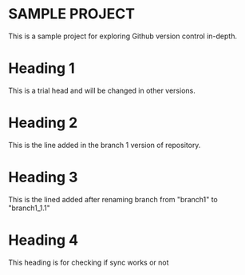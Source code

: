 # SAMPLE PROJECT
This is a sample project for exploring Github version control in-depth.

# Heading 1
This is a trial head and will be changed in other versions.

# Heading 2
This is the line added in the branch 1 version of repository.

# Heading 3
This is the lined added after renaming branch from "branch1" to "branch1_1.1"

# Heading 4
This heading is for checking if sync works or not
